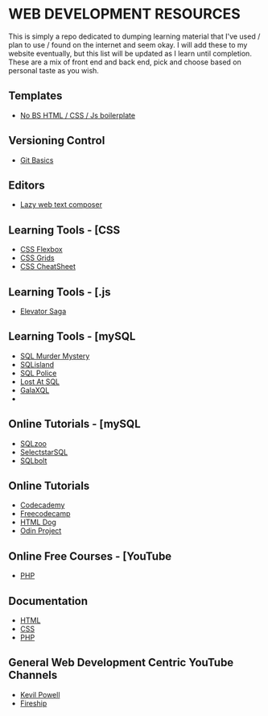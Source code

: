# WEB DEVELOPMENT RESOURCES
This is simply a repo dedicated to dumping learning material that I've used / plan to use / found on the internet and seem okay.
I will add these to my website eventually, but this list will be updated as I learn until completion. 
These are a mix of front end and back end, pick and choose based on personal taste as you wish.

## Templates
- [No BS HTML / CSS / Js boilerplate](https://github.com/h5bp/html5-boilerplate)

## Versioning Control 
- [Git Basics](https://rogerdudler.github.io/git-guide/)

## Editors
- [Lazy web text composer]( https://html5-editor.net/)
    

## Learning Tools - [CSS
- [CSS Flexbox](https://flexboxfroggy.com/)
- [CSS Grids](https://cssgridgarden.com/)
- [CSS CheatSheet](https://htmlcheatsheet.com/css/)

## Learning Tools - [.js
- [Elevator Saga](https://play.elevatorsaga.com/)

## Learning Tools - [mySQL
- [SQL Murder Mystery](https://mystery.knightlab.com/)
- [SQLisland]( https://sql-island.informatik.uni-kl.de/)
- [SQL Police](https://sqlpd.com/)
- [Lost At SQL](https://lost-at-sql.therobinlord.com/)
- [GalaXQL](https://solhsa.com/g3/)
- 
## Online Tutorials - [mySQL
- [SQLzoo](https://sqlzoo.net/wiki/SQL_Tutorial)
- [SelectstarSQL](https://selectstarsql.com/)
- [SQLbolt](https://sqlbolt.com/)

## Online Tutorials
- [Codecademy](https://www.codecademy.com/)
- [Freecodecamp](https://www.freecodecamp.org/learn)
- [HTML Dog](https://www.htmldog.com/)
- [Odin Project](https://www.theodinproject.com/)

## Online Free Courses - [YouTube
- [PHP](https://www.youtube.com/watch?v=m52ljs78S24&list=PL0eyrZgxdwhwwQQZA79OzYwl5ewA7HQih)

## Documentation
- [HTML](https://developer.mozilla.org/en-US/docs/Web/HTML)
- [CSS]( https://developer.mozilla.org/en-US/docs/Web/css)
- [PHP](https://www.php.net/)

## General Web Development Centric YouTube Channels
- [Kevil Powell](https://www.youtube.com/@KevinPowell/videos)
- [Fireship](https://www.youtube.com/@Fireship)
